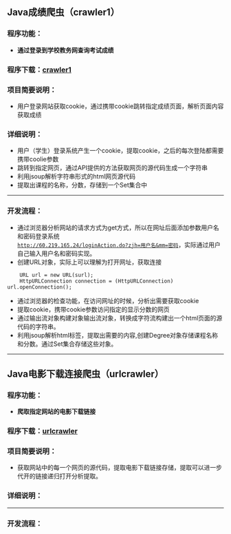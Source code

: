 ## Java成绩爬虫（crawler1） 
### 程序功能：
* **通过登录到学校教务网查询考试成绩**


### 程序下载：[crawler1](https://github.com/Ai-yoo/Java_small-Applaction/archive/master.zip)

### 项目简要说明：
* 用户登录网站获取cookie，通过携带cookie跳转指定成绩页面，解析页面内容获取成绩

### 详细说明：
* 用户（学生）登录系统产生一个cookie，提取cookie，之后的每次登陆都需要携带coolie参数
* 跳转到指定网页，通过API提供的方法获取网页的源代码生成一个字符串
* 利用jsoup解析字符串形式的html网页源代码
* 提取出课程的名称，分数，存储到一个Set集合中

---

### 开发流程：
* 通过浏览器分析网站的请求方式为get方式，所以在网址后面添加参数用户名和密码登录系统  
<code>http://60.219.165.24/loginAction.do?zjh=用户名&mm=密码</code>，实际通过用户自己输入用户名和密码实现。   
* 创建URL对象，实际上可以理解为打开网址，获取连接  

```
    URL url = new URL(surl);   
    HttpURLConnection connection = (HttpURLConnection) url.openConnection();
```

* 通过浏览器的检查功能，在访问网址的时候，分析出需要获取cookie
* 提取cookie，携带cookie参数访问指定的显示分数的网页
* 通过输出流对象构建对象输出流对象，转换成字符流构建出一个html页面的源代码的字符串。
* 利用jsoup解析html标签，提取出需要的内容,创建Degree对象存储课程名称和分数。通过Set集合存储这些对象。
 

---

## Java电影下载连接爬虫（urlcrawler） 

### 程序功能：
* **爬取指定网站的电影下载链接**

### 程序下载：[urlcrawler](https://github.com/Ai-yoo/Java_small-Applaction/archive/master.zip)

### 项目简要说明：
* 获取网站中的每一个网页的源代码，提取电影下载链接存储，提取可以进一步代开的链接递归打开分析提取。

### 详细说明：


---

### 开发流程：
